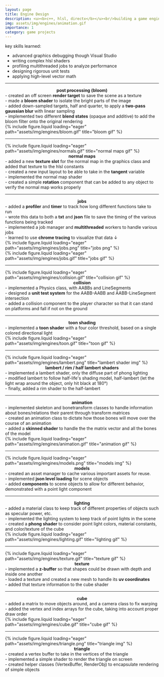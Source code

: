```yaml
---
layout: page
title: Engine Design
description: <u><b>c++, hlsl, directx</b></u><br/>building a game engine from scratch<br/>
img: assets/img/engines/animation.gif
importance: 1
category: game projects
---
```


key skills learned:

- advanced graphics debugging though Visual Studio
- writing complex hlsl shaders
- profiling multithreaded jobs to analyze performance
- designing rigorous unit tests
- applying high-level vector math
<hr>
<div class="row">
    <div class="col-sm mt-3 mt-md-0">
        <center>
            <b>post processing (bloom)</b><br/>
        </center>
        - created an off screen <b>render target</b> to save the scene as a texture<br/>
        - made a <b>bloom shader</b> to isolate the bright parts of the image<br/>
        - added down-sampled targets, half and quarter, to apply a <b>two-pass gaussian blur</b> with linear sampling<br/>
        - implemented two different <b>blend states</b> (opaque and additive) to add the bloom filter onto the original rendering<br/>
    </div>
    <div class="col-sm mt-3 mt-md-0">
        {% include figure.liquid loading="eager" path="assets/img/engines/bloom.gif" title="bloom gif" %}
    </div>
</div>
<hr>
<div class="row">
    <div class="col-sm mt-3 mt-md-0">
        {% include figure.liquid loading="eager" path="assets/img/engines/normals.gif" title="normal maps gif" %}
    </div>
    <div class="col-sm mt-3 mt-md-0">
        <center>
            <b>normal maps</b><br/>
       </center>
        - added a new <b>texture slot</b> for the normal map in the graphics class and added that texture to the hlsl constants<br/>
        - created a new input layout to be able to take in the <b>tangent</b> variable<br/>
        - implemented the normal map shader<br/>
        - created a simple <b>rotation</b> component that can be added to any object to verify the normal map works properly<br/>
    </div>
</div>
<hr>
<div class="row">
    <div class="col-sm mt-3 mt-md-0">
        <center>
            <b>jobs</b><br/>
        </center>
        - added a <b>profiler</b> and <b>timer</b> to track how long different functions take to run<br/>
        - wrote this data to both a <b>txt</b> and <b>json</b> file to save the timing of the various functions being tracked<br/>
        - implemented a job manager and <b>multithreaded</b> workers to handle various jobs<br/>
        - learned to use <b>chrome tracing</b> to visualize that data &darr;<br/>
        {% include figure.liquid loading="eager" path="assets/img/engines/jobs.png" title="jobs png" %}
    </div>
    <div class="col-sm mt-3 mt-md-0">
    {% include figure.liquid loading="eager" path="assets/img/engines/jobs.gif" title="jobs gif" %}
    </div>
</div>
<hr>
<div class="row">
    <div class="col-sm mt-3 mt-md-0">
        {% include figure.liquid loading="eager" path="assets/img/engines/collision.gif" title="collision gif" %}
    </div>
    <div class="col-sm mt-3 mt-md-0">
        <center>
            <b>collision</b><br/>
       </center>
        - implemented a Physics class, with AABBs and LineSegments<br/>
        - designed a <b>unit test system</b> for the AABB-AABB and AABB-LineSegment intersection<br/>
        - added a collision component to the player character so that it can stand on platforms and fall if not on the ground<br/>
    </div>
</div>
<hr>
<div class="row">
    <div class="col-sm mt-3 mt-md-0">
        <center>
            <b>toon shading</b><br/>
        </center>
        - implemented a <b>toon shader</b> with a four color threshold, based on a single colored directional light
    </div>
    <div class="col-sm mt-3 mt-md-0">
        {% include figure.liquid loading="eager" path="assets/img/engines/toon.gif" title="toon gif" %}
    </div>
</div>
<hr>
<div class="row">
    <div class="col-sm mt-3 mt-md-0">
        {% include figure.liquid loading="eager" path="assets/img/engines/lambert.png" title="lambert shader img" %}
    </div>
    <div class="col-sm mt-3 mt-md-0">
        <center>
            <b>lambert / rim / half lambert shaders</b><br/>
        </center>
       - implemented a lambert shader, only the diffuse part of phong lighting<br/>
        - modified lambert to follow half-life's shading model, half-lambert (let the light wrap around the object, only hit black at 180&deg;)<br/>
        - finally, added a rim shader to the half-lambert<br/>
    </div>
</div>
<hr>
<div class="row">
    <div class="col-sm mt-3 mt-md-0">
        <center>
            <b>animation</b><br/>
        </center>
        - implemented skeleton and bonetransform classes to handle information about bones/relations their parent through transform matrices<br/>
        - created an animation class to dictate how those bones will move over the course of an animation<br/>
        - added a <b>skinned shader</b> to handle the the matrix vector and all the bones of the model<br/>
    </div>
    <div class="col-sm mt-3 mt-md-0">
        {% include figure.liquid loading="eager" path="assets/img/engines/animation.gif" title="animation gif" %}
    </div>
</div>
<hr>
<div class="row">
    <div class="col-sm mt-3 mt-md-0">
        {% include figure.liquid loading="eager" path="assets/img/engines/models.png" title="models img" %}
    </div>
    <div class="col-sm mt-3 mt-md-0">
        <center>
            <b>models</b><br/>
        </center>
        - created an asset manager to cache various important assets for reuse.<br/>
        - implemented <b>json level loading</b> for scene objects<br/>
        - added <b>components</b> to scene objects to allow for different behavior, demonstrated with a point light component<br/>
    </div>
</div>
<hr>
<div class="row">
    <div class="col-sm mt-3 mt-md-0">
        <center>
            <b>lighting</b><br/>
        </center>
        - added a material class to keep track of different properties of objects such as specular power, etc.<br/>
        - implemented the lighting system to keep track of point lights in the scene<br/>
        - created a <b>phong shader</b> to consider point light colors, material constants, and color/texture of the cube<br/>
    </div>
    <div class="col-sm mt-3 mt-md-0">
        {% include figure.liquid loading="eager" path="assets/img/engines/lighting.gif" title="lighting gif" %}
    </div>
</div>
<hr>
<div class="row">
    <div class="col-sm mt-3 mt-md-0">
        {% include figure.liquid loading="eager" path="assets/img/engines/texture.gif" title="texture gif" %}
    </div>
    <div class="col-sm mt-3 mt-md-0">
        <center>
            <b>texture</b><br/>
        </center>
        - implemented a <b>z-buffer</b> so that shapes could be drawn with depth and inside one another<br/>
        - loaded a texture and created a new mesh to handle its <b>uv coordinates</b><br/>
        - added that texture information to the cube shader<br/>
    </div>
</div>
<hr>
<div class="row">
    <div class="col-sm mt-3 mt-md-0">
        <center>
            <b>cube</b><br/>
        </center>
        - added a matrix to move objects around, and a camera class to fix warping<br/>
        - added the vertex and index arrays for the cube, taking into account proper draw order<br/>
    </div>
    <div class="col-sm mt-3 mt-md-0">
        {% include figure.liquid loading="eager" path="assets/img/engines/cube.gif" title="cube gif" %}
    </div>
</div>
<hr>
<div class="row">
    <div class="col-sm mt-3 mt-md-0">
        {% include figure.liquid loading="eager" path="assets/img/engines/triangle.png" title="triangle img" %}
    </div>
    <div class="col-sm mt-3 mt-md-0">
        <center>
            <b>triangle</b><br/>
        </center>
        - created a vertex buffer to take in the vertices of the triangle<br/>
        - implemented a simple shader to render the triangle on screen<br/>
        - created helper classes (VertexBuffer, RenderObj) to encapsulate rendering of simple objects<br/>
    </div>
</div>

